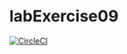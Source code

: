 # labExercise09

[![CircleCI](https://circleci.com/gh/helloyello34/labExercise09/tree/master.svg?style=svg)](https://circleci.com/gh/helloyello34/labExercise09/tree/master)
